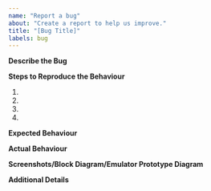 ```yaml
---
name: "Report a bug"
about: "Create a report to help us improve."
title: "[Bug Title]"
labels: bug
---
```


<!-- Have you talked to any of the Moderators or Project Admin (Prathima Kadari) before creating this issue? If not, just have a quick discussion and then once approved, create this issue. -->

**Describe the Bug**

<!-- A clear and concise description of what the bug is. -->

**Steps to Reproduce the Behaviour**

1. 
2. 
3. 
4. 

**Expected Behaviour**

<!-- A clear and concise description of what you expected to happen. -->

**Actual Behaviour**

<!-- A clear and concise description of how the code performed w.r.t expectations. -->

**Screenshots/Block Diagram/Emulator Prototype Diagram**

<!-- If applicable, add screenshots to help explain your problem. -->

**Additional Details**

<!-- Write some additional details if you can, which might help to debug the issue quicker. -->
